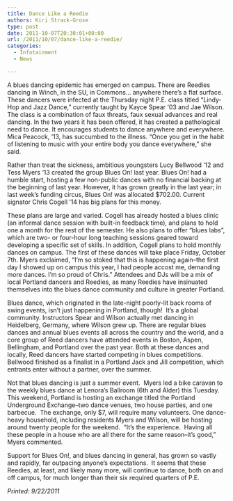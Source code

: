 ```yaml
---
title: Dance Like a Reedie
authors: Kiri Strack-Grose
type: post
date: 2011-10-07T20:30:01+00:00
url: /2011/10/07/dance-like-a-reedie/
categories:
  - Infotainment
  - News

---
```

A blues dancing epidemic has emerged on campus. There are Reedies dancing in Winch, in the SU, in Commons… anywhere there’s a flat surface. These dancers were infected at the Thursday night P.E. class titled “Lindy-Hop and Jazz Dance,” currently taught by Kayce Spear ‘03 and Jae Wilson. The class is a combination of faux threats, faux sexual advances and real dancing. In the two years it has been offered, it has created a pathological need to dance. It encourages students to dance anywhere and everywhere. Mica Peacock, ‘13, has succumbed to the illness. “Once you get in the habit of listening to music with your entire body you dance everywhere,” she said.

Rather than treat the sickness, ambitious youngsters Lucy Bellwood ‘12 and Tess Myers ‘13 created the group Blues On! last year. Blues On! had a humble start, hosting a few non-public dances with no financial backing at the beginning of last year. However, it has grown greatly in the last year; in last week’s funding circus, Blues On! was allocated $702.00. Current signator Chris Cogell ‘14 has big plans for this money.

These plans are large and varied. Cogell has already hosted a blues clinic (an informal dance session with built-in feedback time), and plans to hold one a month for the rest of the semester. He also plans to offer “blues labs”, which are two- or four-hour long teaching sessions geared toward developing a specific set of skills. In addition, Cogell plans to hold monthly dances on campus. The first of these dances will take place Friday, October 7th. Myers exclaimed, “I’m so stoked that this is happening again&#8211;the first day I showed up on campus this year, I had people accost me, demanding more dances. I’m so proud of Chris.” Attendees and DJs will be a mix of local Portland dancers and Reedies, as many Reedies have insinuated themselves into the blues dance community and culture in greater Portland.

Blues dance, which originated in the late-night poorly-lit back rooms of swing events, isn’t just happening in Portland, though!  It’s a global community. Instructors Spear and Wilson actually met dancing in Heidelberg, Germany, where Wilson grew up. There are regular blues dances and annual blues events all across the country and the world, and a core group of Reed dancers have attended events in Boston, Aspen, Bellingham, and Portland over the past year. Both at these dances and locally, Reed dancers have started competing in blues competitions. Bellwood finished as a finalist in a Portland Jack and Jill competition, which entrants enter without a partner, over the summer.

Not that blues dancing is just a summer event.  Myers led a bike caravan to the weekly blues dance at Lenora’s Ballroom (6th and Alder) this Tuesday.  This weekend, Portland is hosting an exchange titled the Portland Underground Exchange&#8211;two dance venues, two house parties, and one barbecue.  The exchange, only $7, will require many volunteers. One dance-heavy household, including residents Myers and Wilson, will be hosting around twenty people for the weekend.  “It’s the experience.  Having all these people in a house who are all there for the same reason&#8211;it’s good,” Myers commented.

Support for Blues On!, and blues dancing in general, has grown so vastly and rapidly, far outpacing anyone’s expectations.  It seems that these Reedies, at least, and likely many more, will continue to dance, both on and off campus, for much longer than their six required quarters of P.E.

_Printed: 9/22/2011_